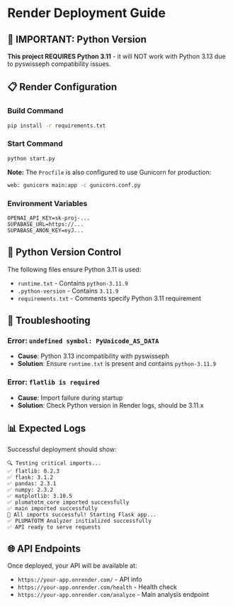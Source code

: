 # Render Deployment Guide

## 🚨 IMPORTANT: Python Version

**This project REQUIRES Python 3.11** - it will NOT work with Python 3.13 due to pyswisseph compatibility issues.

## 📋 Render Configuration

### Build Command
```bash
pip install -r requirements.txt
```

### Start Command
```bash
python start.py
```

**Note:** The `Procfile` is also configured to use Gunicorn for production:
```bash
web: gunicorn main:app -c gunicorn.conf.py
```

### Environment Variables
```
OPENAI_API_KEY=sk-proj-...
SUPABASE_URL=https://...
SUPABASE_ANON_KEY=eyJ...
```

## 🔧 Python Version Control

The following files ensure Python 3.11 is used:
- `runtime.txt` - Contains `python-3.11.9`
- `.python-version` - Contains `3.11.9`
- `requirements.txt` - Comments specify Python 3.11 requirement

## 🐛 Troubleshooting

### Error: `undefined symbol: PyUnicode_AS_DATA`
- **Cause**: Python 3.13 incompatibility with pyswisseph
- **Solution**: Ensure `runtime.txt` is present and contains `python-3.11.9`

### Error: `flatlib is required`
- **Cause**: Import failure during startup
- **Solution**: Check Python version in Render logs, should be 3.11.x

## 📊 Expected Logs

Successful deployment should show:
```
🔍 Testing critical imports...
✅ flatlib: 0.2.3
✅ flask: 3.1.2
✅ pandas: 2.3.1
✅ numpy: 2.3.2
✅ matplotlib: 3.10.5
✅ plumatotm_core imported successfully
✅ main imported successfully
🎉 All imports successful! Starting Flask app...
✅ PLUMATOTM Analyzer initialized successfully
✅ API ready to serve requests
```

## 🌐 API Endpoints

Once deployed, your API will be available at:
- `https://your-app.onrender.com/` - API info
- `https://your-app.onrender.com/health` - Health check
- `https://your-app.onrender.com/analyze` - Main analysis endpoint
